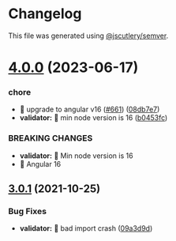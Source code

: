 # Changelog

This file was generated using [@jscutlery/semver](https://github.com/jscutlery/semver).

# [4.0.0](https://github.com/ngneat/transloco/compare/transloco-validator-3.0.1...transloco-validator-4.0.0) (2023-06-17)


### chore

* 🤖 upgrade to angular v16 ([#661](https://github.com/ngneat/transloco/issues/661)) ([08db7e7](https://github.com/ngneat/transloco/commit/08db7e7d1f64846fa0b07123dee8ff5bff20b4f0))
* **validator:** 🤖 min node version is 16 ([b0453fc](https://github.com/ngneat/transloco/commit/b0453fc1b3f8d1eadace1b781d459cfe537688ff))


### BREAKING CHANGES

* **validator:** 🧨 Min node version is 16
* 🧨 Angular 16



## [3.0.1](https://github.com/ngneat/transloco/compare/transloco-validator-3.0.0...transloco-validator-3.0.1) (2021-10-25)

### Bug Fixes

- **validator:** 🐛 bad import crash ([09a3d9d](https://github.com/ngneat/transloco/commit/09a3d9d4fc271e033770a6ac7d6622ec2cdb6896))
